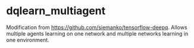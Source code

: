 # dqlearn_multiagent
Modification from https://github.com/siemanko/tensorflow-deepq. 
Allows multiple agents learning on one network and multiple networks learning in one environment.
